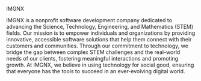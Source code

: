 IMGNX

IMGNX is a nonprofit software development company dedicated to advancing the Science, Technology, Engineering, and Mathematics (STEM) fields. Our mission is to empower individuals and organizations by providing innovative, accessible software solutions that help them connect with their customers and communities. Through our commitment to technology, we bridge the gap between complex STEM challenges and the real-world needs of our clients, fostering meaningful interactions and promoting growth. At IMGNX, we believe in using technology for social good, ensuring that everyone has the tools to succeed in an ever-evolving digital world.
